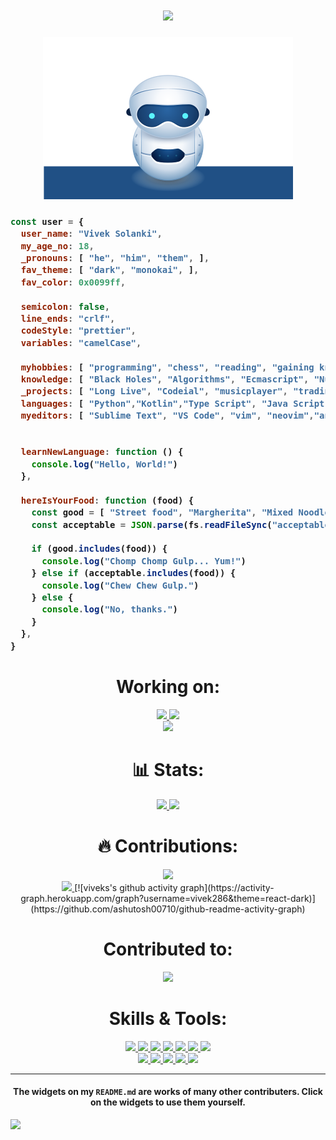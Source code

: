 <h1 align="center">
  <a href="https://git.io/typing-svg">
    <img src="https://readme-typing-svg.herokuapp.com/?lines=Hello,+World!;My+name+is+Vivek+Solanki.;Welcome+to+my+profile!&center=true&size=27">
  </a>
</h1>

<p align="center">
  <img src="https://github.com/vivek286/vivek286/blob/main/robot.svg">
</p>
<!-- 
<p align="center">
  <a href="https://github.com/ryo-ma/github-profile-trophy">
    <img src="https://github-profile-trophy.vercel.app/?username=raklaptudirm&theme=monokai&column=8&no-frame=true&no-bg=true">
  </a>
</p> -->

<h3>
  
```js
const user = {
  user_name: "Vivek Solanki",
  my_age_no: 18,
  _pronouns: [ "he", "him", "them", ],
  fav_theme: [ "dark", "monokai", ],
  fav_color: 0x0099ff,
  
  semicolon: false,
  line_ends: "crlf",
  codeStyle: "prettier",
  variables: "camelCase",
  
  myhobbies: [ "programming", "chess", "reading", "gaining knowledge", ],
  knowledge: [ "Black Holes", "Algorithms", "Ecmascript", "Numbers", "Tic-Tac-Toe", ],
  _projects: [ "Long Live", "Codeial", "musicplayer", "trading bot", "crypto view", "cyber_movie"],  
  languages: [ "Python","Kotlin","Type Script", "Java Script", "C++", "Java", ],
  myeditors: [ "Sublime Text", "VS Code", "vim", "neovim","android studio" ],
  
  
  learnNewLanguage: function () {
    console.log("Hello, World!")
  },
  
  hereIsYourFood: function (food) {
    const good = [ "Street food", "Margherita", "Mixed Noodles", "Prawn", ]
    const acceptable = JSON.parse(fs.readFileSync("acceptableFoods.json"))
    
    if (good.includes(food)) {
      console.log("Chomp Chomp Gulp... Yum!")
    } else if (acceptable.includes(food)) {
      console.log("Chew Chew Gulp.")
    } else {
      console.log("No, thanks.")
    }
  },
}
```
</h3>

<h1 align="center"> Working on: </h1>
<p align="center">
  <a href="https://github.com/vivek286/CODE__PAIR">
    <img src="https://github-readme-stats.vercel.app/api/pin/?username=vivek286&repo=CODE__PAIR&bg_color=0d1117&text_color=FFF&border_color=444">
  </a>
  <a href="https://github.com/vivek286/CYBER_MOVIE">
    <img src="https://github-readme-stats.vercel.app/api/pin/?username=vivek286&repo=CYBER_MOVIE&bg_color=0d1117&text_color=FFF&border_color=444">
  </a>
  <br>
  <a href="https://github.com/vivek286/BITCOIN_TRADING_BOT">
    <img src="https://github-readme-stats.vercel.app/api/pin/?username=vivek286&repo=BITCOIN_TRADING_BOT&bg_color=0d1117&text_color=FFF&border_color=444">
  </a>
</p>

<h1 align="center"> 📊 Stats: </h1>

<p align="center">
  <a href="https://github.com/vivek286/github-readme-stats">
    <img src="https://github-readme-stats.vercel.app/api?username=vivek286&show_icons=true&bg_color=0d1117&text_color=FFF&border_color=444" height="165">
  </a>
  <a href="https://github.com/vivek286/github-readme-stats">
    <img src="https://github-readme-stats.vercel.app/api/top-langs/?username=vivek286&layout=compact&bg_color=0d1117&text_color=FFF&border_color=444"  height="165">
  </a>
  <br>
  
</p>
<h1 align="center"> 🔥 Contributions: </h1>
<p align="center">
  <a href="https://git.io/streak-stats">
    <img src="http://github-readme-streak-stats.herokuapp.com?user=vivek286&theme=react&background=0d1117&border=666">
  </a>
  <br>
  <a href="https://github.com/Ashutosh00710/github-readme-activity-graph">
    <img src="https://activity-graph.herokuapp.com/graph?username=vivek286&theme=react-dark&hide_border=true">
  </a>
  [![viveks's github activity graph](https://activity-graph.herokuapp.com/graph?username=vivek286&theme=react-dark)](https://github.com/ashutosh00710/github-readme-activity-graph)

</p>

<h1 align="center"> Contributed to: </h1>
<p align="center">
  <a href="https://github.com/checkstyle/checkstyle">
    <img src="https://github-readme-stats.vercel.app/api/pin/?username=checkstyle&repo=checkstyle&bg_color=0d1117&text_color=FFF&border_color=444">
  </a>
  
</p>    

<h1 align="center"> Skills & Tools: </h1>

<p align="center">
  <a href="https://www.javascript.com/">
    <img src="https://img.shields.io/badge/JavaScript-323330?style=for-the-badge&logo=javascript&logoColor=F7DF1E">
  </a>
    <a href="https://html.com/">
    <img src="https://img.shields.io/badge/HTML-E34F26?style=for-the-badge&logo=HTML5&logoColor=white">
  </a>
    <a href="https://www.w3schools.com/css/">
    <img src="https://img.shields.io/badge/CSS-1572B6?style=for-the-badge&logo=CSS3&logoColor=white">
  </a>
    <a href="https://www.cplusplus.com/doc/tutorial/">
    <img src="https://img.shields.io/badge/C%2B%2B-00599C?style=for-the-badge&logo=C%2B%2B&logoColor=white">
  </a>
    <a href="https://nodejs.org/en/">
    <img src="https://img.shields.io/badge/NODE.JS-339933?style=for-the-badge&logo=Node.js&logoColor=white">
  </a>
    <a href="https://www.json.org/json-en.html">
    <img src="https://img.shields.io/badge/JSON-000000?style=for-the-badge&logo=JSON&logoColor=white">
  </a>
  <a href="https://www.sublimetext.com/">
    <img src="https://img.shields.io/badge/sublime%20text-FF9800?&style=for-the-badge&logo=sublime-text&logoColor=white">
  </a>
  <br>
  <a href="https://code.visualstudio.com/">
    <img src="https://img.shields.io/badge/VS%20Code-007ACC?&style=for-the-badge&logo=visual-studio-code&logoColor=white">
  </a>
  <a href="https://www.google.com/intl/en_in/chrome/">
    <img src="https://img.shields.io/badge/google%20chrome-4285F4?&style=for-the-badge&logo=google%20chrome&logoColor=white">
  </a>
  <a href="https://git-scm.com/">
    <img src="https://img.shields.io/badge/git-F05032?&style=for-the-badge&logo=git&logoColor=white">
  </a>
  <a href="https://reactjs.org/">
    <img src="https://img.shields.io/badge/react-61DAFB?&style=for-the-badge&logo=react&logoColor=121212">
  </a>
  <a href="https://www.sqlite.org/index.html">
    <img src="https://img.shields.io/badge/sqlite-003B57?&style=for-the-badge&logo=sqlite&logoColor=white">
  </a>
</p>

<hr>

<h4 align="center"> The widgets on my <code>README.md</code> are works of many other contributers. Click on the widgets to use them yourself. </h4>

<a href="https://github.com/ESKYoung/shields-io-visitor-counter">
  <img src="https://shields-io-visitor-counter.herokuapp.com/badge?page=vivek286.vivek286&style=for-the-badge">
<a>